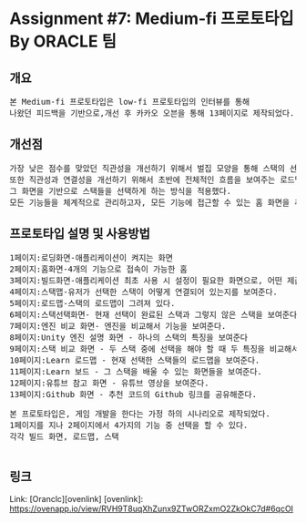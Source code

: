# Assignment #7: Medium-fi 프로토타입 By ORACLE 팀
## 개요
<pre>본 Medium-fi 프로토타입은 low-fi 프로토타입의 인터뷰를 통해 
나왔던 피드백을 기반으로,개선 후 카카오 오븐을 통해 13페이지로 제작되었다.</pre>

## 개선점
<pre>가장 낮은 점수를 맞았던 직관성을 개선하기 위해서 벌집 모양을 통해 스택의 선정 유무를 알려주던 디자인을 제거했다.
또한 직관성과 연결성을 개선하기 위해서 초반에 전체적인 흐름을 보여주는 로드맵을 제시한 후에 
그 화면을 기반으로 스택들을 선택하게 하는 방식을 적용했다.
모든 기능들을 체계적으로 관리하고자, 모든 기능에 접근할 수 있는 홈 화면을 추가했다. </pre>

## 프로토타입 설명 및 사용방법
<pre>1페이지:로딩화면-애플리케이션이 켜지는 화면
2페이지:홈화면-4개의 기능으로 접속이 가능한 홈
3페이지:빌드화면-애플리케이션 최초 사용 시 설정이 필요한 화면으로, 어떤 제품을 만들기를 원하는 지 설정을 해야 한다.
4페이지:스택맵-유저가 선택한 스택이 어떻게 연결되어 있는지를 보여준다.
5페이지:로드맵-스택의 로드맵이 그려져 있다. 
6페이지:스택선택화면- 현재 선택이 완료된 스택과 그렇지 않은 스택을 보여준다.
7페이지:엔진 비교 화면- 엔진을 비교해서 기능을 보여준다.
8페이지:Unity 엔진 설명 화면 - 하나의 스택의 특징을 보여준다
9페이지:스택 비교 화면 - 두 스택 중에 선택을 해야 할 때 두 특징을 비교해서 표로 정리해서 보여준다.
10페이지:Learn 로드맵 - 현재 선택한 스택들의 로드맵을 보여준다.
11페이지:Learn 보드 - 그 스택을 배울 수 있는 화면들을 보여준다.
12페이지:유튜브 참고 화면 - 유튜브 영상을 보여준다.
13페이지:Github 화면 - 추천 코드의 Github 링크를 공유해준다. 
</pre>
<pre>
본 프로토타입은, 게임 개발을 한다는 가정 하의 시나리오로 제작되었다.
1페이지를 지나 2페이지에서 4가지의 기능 중 선택을 할 수 있다.
각각 빌드 화면, 로드맵, 스택
  
</pre>
## 링크
Link: [Oranclc][ovenlink]
[ovenlink]: https://ovenapp.io/view/RVH9T8uqXhZunx9ZTwORZxmO2ZkOkC7d#6qcOI

